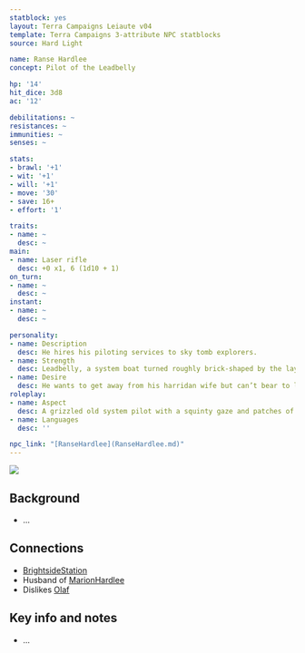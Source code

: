 ```yaml
---
statblock: yes
layout: Terra Campaigns Leiaute v04
template: Terra Campaigns 3-attribute NPC statblocks
source: Hard Light

name: Ranse Hardlee
concept: Pilot of the Leadbelly

hp: '14'
hit_dice: 3d8
ac: '12'

debilitations: ~
resistances: ~
immunities: ~
senses: ~

stats:
- brawl: '+1'
- wit: '+1'
- will: '+1'
- move: '30'
- save: 16+
- effort: '1'

traits:
- name: ~
  desc: ~
main:
- name: Laser rifle
  desc: +0 x1, 6 (1d10 + 1)
on_turn:
- name: ~
  desc: ~
instant:
- name: ~
  desc: ~

personality:
- name: Description
  desc: He hires his piloting services to sky tomb explorers. 
- name: Strength
  desc: Leadbelly, a system boat turned roughly brick-shaped by the layers of lead shielding on it. Nothing else on Brightside Station can handle the Beast’s radiation for so long, so Ranse gets most of the retrieval jobs on catcher drones that die in orbit.
- name: Desire
  desc: He wants to get away from his harridan wife but can’t bear to leave her for good.
roleplay:
- name: Aspect
  desc: A grizzled old system pilot with a squinty gaze and patches of melanoma on his face.
- name: Languages
  desc: ''

npc_link: "[RanseHardlee](RanseHardlee.md)"
---
```


![](https://i.imgur.com/9GTszYL.png)

## Background
- ...

## Connections
- [BrightsideStation](../locations/BrightsideStation.md)
- Husband of [MarionHardlee](MarionHardlee.md)
- Dislikes [Olaf](../pcs/Olaf.md)

## Key info and notes
- ...

